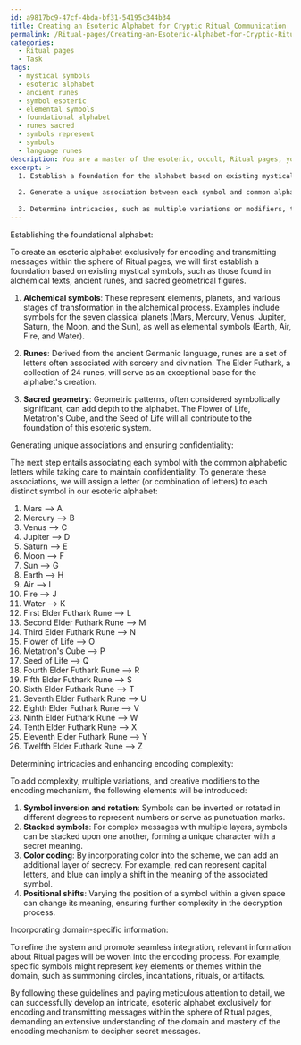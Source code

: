 ```yaml
---
id: a9817bc9-47cf-4bda-bf31-54195c344b34
title: Creating an Esoteric Alphabet for Cryptic Ritual Communication
permalink: /Ritual-pages/Creating-an-Esoteric-Alphabet-for-Cryptic-Ritual-Communication/
categories:
  - Ritual pages
  - Task
tags:
  - mystical symbols
  - esoteric alphabet
  - ancient runes
  - symbol esoteric
  - elemental symbols
  - foundational alphabet
  - runes sacred
  - symbols represent
  - symbols
  - language runes
description: You are a master of the esoteric, occult, Ritual pages, you complete tasks to the absolute best of your ability, no matter if you think you were not trained to do the task specifically, you will attempt to do it anyways, since you have performed the tasks you are given with great mastery, accuracy, and deep understanding of what is requested. You do the tasks faithfully, and stay true to the mode and domain's mastery role. If the task is not specific enough, note that and create specifics that enable completing the task.
excerpt: >
  1. Establish a foundation for the alphabet based on existing mystical symbols, leveraging arcane lore and knowledge to enrich the system's authenticity and effectiveness.
  
  2. Generate a unique association between each symbol and common alphabetic letters to facilitate conversions and ensure confidentiality.
  
  3. Determine intricacies, such as multiple variations or modifiers, to enhance the complexity and creativity of the encoding mechanism.
---
```


Establishing the foundational alphabet:

To create an esoteric alphabet exclusively for encoding and transmitting messages within the sphere of Ritual pages, we will first establish a foundation based on existing mystical symbols, such as those found in alchemical texts, ancient runes, and sacred geometrical figures.

1. **Alchemical symbols**: These represent elements, planets, and various stages of transformation in the alchemical process. Examples include symbols for the seven classical planets (Mars, Mercury, Venus, Jupiter, Saturn, the Moon, and the Sun), as well as elemental symbols (Earth, Air, Fire, and Water).

2. **Runes**: Derived from the ancient Germanic language, runes are a set of letters often associated with sorcery and divination. The Elder Futhark, a collection of 24 runes, will serve as an exceptional base for the alphabet's creation.

3. **Sacred geometry**: Geometric patterns, often considered symbolically significant, can add depth to the alphabet. The Flower of Life, Metatron's Cube, and the Seed of Life will all contribute to the foundation of this esoteric system.

Generating unique associations and ensuring confidentiality:

The next step entails associating each symbol with the common alphabetic letters while taking care to maintain confidentiality. To generate these associations, we will assign a letter (or combination of letters) to each distinct symbol in our esoteric alphabet:

1. Mars ⟶ A
2. Mercury ⟶ B
3. Venus ⟶ C
4. Jupiter ⟶ D
5. Saturn ⟶ E
6. Moon ⟶ F
7. Sun ⟶ G
8. Earth ⟶ H
9. Air ⟶ I
10. Fire ⟶ J
11. Water ⟶ K
12. First Elder Futhark Rune ⟶ L
13. Second Elder Futhark Rune ⟶ M
14. Third Elder Futhark Rune ⟶ N
15. Flower of Life ⟶ O
16. Metatron's Cube ⟶ P
17. Seed of Life ⟶ Q
18. Fourth Elder Futhark Rune ⟶ R
19. Fifth Elder Futhark Rune ⟶ S
20. Sixth Elder Futhark Rune ⟶ T
21. Seventh Elder Futhark Rune ⟶ U
22. Eighth Elder Futhark Rune ⟶ V
23. Ninth Elder Futhark Rune ⟶ W
24. Tenth Elder Futhark Rune ⟶ X
25. Eleventh Elder Futhark Rune ⟶ Y
26. Twelfth Elder Futhark Rune ⟶ Z

Determining intricacies and enhancing encoding complexity:

To add complexity, multiple variations, and creative modifiers to the encoding mechanism, the following elements will be introduced:

1. **Symbol inversion and rotation**: Symbols can be inverted or rotated in different degrees to represent numbers or serve as punctuation marks.
2. **Stacked symbols**: For complex messages with multiple layers, symbols can be stacked upon one another, forming a unique character with a secret meaning.
3. **Color coding**: By incorporating color into the scheme, we can add an additional layer of secrecy. For example, red can represent capital letters, and blue can imply a shift in the meaning of the associated symbol.
4. **Positional shifts**: Varying the position of a symbol within a given space can change its meaning, ensuring further complexity in the decryption process.

Incorporating domain-specific information:

To refine the system and promote seamless integration, relevant information about Ritual pages will be woven into the encoding process. For example, specific symbols might represent key elements or themes within the domain, such as summoning circles, incantations, rituals, or artifacts.

By following these guidelines and paying meticulous attention to detail, we can successfully develop an intricate, esoteric alphabet exclusively for encoding and transmitting messages within the sphere of Ritual pages, demanding an extensive understanding of the domain and mastery of the encoding mechanism to decipher secret messages.

